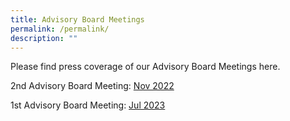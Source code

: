 ```yaml
---
title: Advisory Board Meetings
permalink: /permalink/
description: ""
---
```

Please find press coverage of our Advisory Board Meetings here.  

2nd Advisory Board Meeting: [Nov 2022](/adboardmeeting-nov22/)

1st Advisory Board Meeting: [Jul 2023](/adboardmeeting-jul23/)